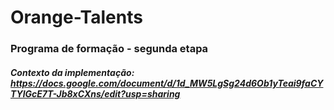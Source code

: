 # Orange-Talents

### Programa de formação - segunda etapa

##### Contexto da implementação: https://docs.google.com/document/d/1d_MW5LgSg24d6Ob1yTeai9faCYTYlGcE7T-Jb8xCXns/edit?usp=sharing
